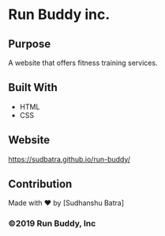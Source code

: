 # Run Buddy inc. 

## Purpose
A website that offers fitness training services. 

## Built With
* HTML
* CSS

## Website
https://sudbatra.github.io/run-buddy/

## Contribution
Made with ❤️ by [Sudhanshu Batra]

### ©️2019 Run Buddy, Inc 

